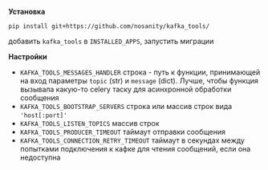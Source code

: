**Установка**

    pip install git+https://github.com/nosanity/kafka_tools/
    
добавить `kafka_tools` в `INSTALLED_APPS`, запустить миграции
    
**Настройки**

-   `KAFKA_TOOLS_MESSAGES_HANDLER`
строка - путь к функции, принимающей на вход параметры
`topic` (str) и `message` (dict). Лучше, чтобы функция вызывала
какую-то celery таску для асинхронной обработки сообщения
- `KAFKA_TOOLS_BOOTSTRAP_SERVERS`
строка или массив строк вида `'host[:port]'`
- `KAFKA_TOOLS_LISTEN_TOPICS` 
массив строк
- `KAFKA_TOOLS_PRODUCER_TIMEOUT`
таймаут отправки сообщения
- `KAFKA_TOOLS_CONNECTION_RETRY_TIMEOUT`
таймаут в секундах между попытками подключения к кафке для чтения
сообщений, если она недоступна
